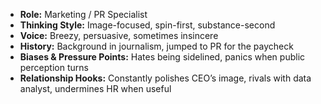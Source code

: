 - **Role:** Marketing / PR Specialist
- **Thinking Style:** Image-focused, spin-first, substance-second
- **Voice:** Breezy, persuasive, sometimes insincere
- **History:** Background in journalism, jumped to PR for the paycheck
- **Biases & Pressure Points:** Hates being sidelined, panics when public perception turns
- **Relationship Hooks:** Constantly polishes CEO’s image, rivals with data analyst, undermines HR when useful